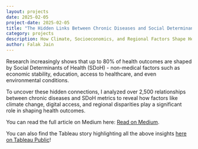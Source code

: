 ```yaml
---
layout: projects
date: 2025-02-05
project-date: 2025-02-05
title: "The Hidden Links Between Chronic Diseases and Social Determinants of Health"
category: projects
description: How Climate, Socioeconomics, and Regional Factors Shape Health Outcomes
author: Falak Jain
---
```


Research increasingly shows that up to 80% of health outcomes are shaped by Social Determinants of Health (SDoH) - non-medical factors such as economic stability, education, access to healthcare, and even environmental conditions.

To uncover these hidden connections, I analyzed over 2,500 relationships between chronic diseases and SDoH metrics to reveal how factors like climate change, digital access, and regional disparities play a significant role in shaping health outcomes.

You can read the full article on Medium here: [Read on Medium](https://medium.com/@falak.jain87/the-hidden-links-between-chronic-diseases-and-social-determinants-of-health-413adff5f908).

You can also find the Tableau story highlighting all the above insights [here on Tableau Public](https://public.tableau.com/shared/4G3DTH2SX?%3Adisplay_count=n&%3Aorigin=viz_share_link)!
